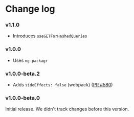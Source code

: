 # Change log

### v1.1.0

- Introduces `useGETForHashedQueries`

### v1.0.0

- Uses `ng-packagr`

### v1.0.0-beta.2

- Adds `sideEffects: false` (webpack) ([PR #580](https://github.com/apollographql/apollo-angular/pull/580))

### v1.0.0-beta.0

Initial release. We didn't track changes before this version.
